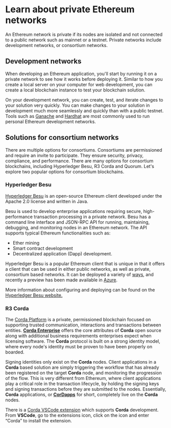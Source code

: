 # Learn about private Ethereum networks

An Ethereum network is private if its nodes are isolated and not connected to a public network such as mainnet or a testnet. Private networks include development networks, or consortium networks.

## Development networks

When developing an Ethereum application, you'll start by running it on a private network to see how it works before deploying it. Similar to how you create a local server on your computer for web development, you can create a local blockchain instance to test your blockchain solution.

On your development network, you can create, test, and iterate changes to your solution very quickly. You can make changes to your solution in development much more seamlessly and quickly than with a public testnet. Tools such as [Ganache](https://www.trufflesuite.com/ganache) and [Hardhat](https://hardhat.org/) are most commonly used to run personal Ethereum development networks.

## Solutions for consortium networks

There are multiple options for consortiums. Consortiums are permissioned and require an invite to participate. They ensure security, privacy, compliance, and performance. There are many options for consortium blockchains, including Hyperledger Besu, R3 Corda and Quorum. Let's explore two popular options for consortium blockchains.

### Hyperledger Besu

[Hyperledger Besu](https://besu.hyperledger.org/en/stable/?azure-portal=true) is an open-source Ethereum client developed under the Apache 2.0 license and written in Java.

Besu is used to develop enterprise applications requiring secure, high-performance transaction processing in a private network. Besu has a command line interface and JSON-RPC API for running, maintaining, debugging, and monitoring nodes in an Ethereum network. The API supports typical Ethereum functionalities such as:

- Ether mining
- Smart contract development
- Decentralized application (Dapp) development.

Hyperledger Besu is a popular Ethereum client that is unique in that it offers a client that can be used in either public networks, as well as private, consortium based networks. It can be deployed a variety of [ways](https://besu.hyperledger.org/en/stable/HowTo/Get-Started/Installation-Options/Install-Binaries/), and recently a preview has been made available in [Azure](https://azuremarketplace.microsoft.com/marketplace/apps/consensys.hyperledger-besu-quickstart?tab=Overview).

More information about configuring and deploying can be found on the [Hyperledger Besu website.](https://besu.hyperledger.org/en/latest/Tutorials/Examples/Private-Network-Example/)

### R3 Corda

The [Corda Platform](https://www.r3.com/corda-platform/?azure-portal=true) is a private, permissioned blockchain focused on supporting trusted communication, interactions and transactions between entities. [**Corda Enterprise**](https://www.r3.com/corda-enterprise/) offers the core attributes of **Corda** open source along with additional business requirements enterprises expect when licensing software. The **Corda** protocol is built on a strong identity model, where every node's identity must be proven to have been properly on boarded.

Signing identities only exist on the **Corda** nodes. Client applications in a **Corda** based solution are simply triggering the workflow that has already been registered on the target **Corda** node, and monitoring the progression of the flow. This is very different from Ethereum, where client applications play a critical role in the transaction lifecycle, by holding the signing keys and signing transactions before they are submitted to the nodes. Essentially, **Corda** applications, or [**CorDapps**](https://docs.corda.net/docs/corda-os/4.7/cordapp-overview.html) for short, completely live on the **Corda** nodes.

There is a [Corda VSCode extension](https://github.com/corda/vscode-corda) which supports **Corda** development. From **VSCode**, go to the extensions icon, click on the icon and enter “Corda” to install the extension.
